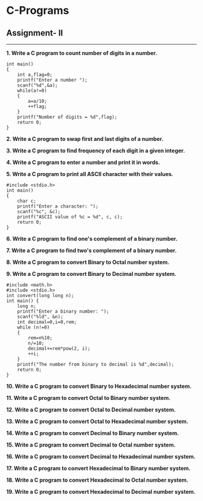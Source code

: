 # C-Programs
## Assignment- II
***

**1.	Write a C program to count number of digits in a number.**
```#include <stdio.h>
int main()
{
    int a,flag=0;
    printf("Enter a number ");
    scanf("%d",&a);
    while(a!=0)
    {
        a=a/10;
        ++flag;
    }
    printf("Number of digits = %d",flag);
    return 0;
}
```

**2.	Write a C program to swap first and last digits of a number.**


**3.	Write a C program to find frequency of each digit in a given integer.**

**4.	Write a C program to enter a number and print it in words.**

**5.	Write a C program to print all ASCII character with their values.**
```
#include <stdio.h>
int main() 
{  
    char c;
    printf("Enter a character: ");
    scanf("%c", &c);  
    printf("ASCII value of %c = %d", c, c);
    return 0;
}
```

**6.	Write a C program to find one's complement of a binary number.**

**7.	Write a C program to find two's complement of a binary number.**

**8.	Write a C program to convert Binary to Octal number system.**

**9.	Write a C program to convert Binary to Decimal number system.**
```
#include <math.h>
#include <stdio.h>
int convert(long long n);
int main() {
    long n;
    printf("Enter a binary number: ");
    scanf("%ld", &n);
    int decimal=0,i=0,rem;
    while (n!=0) 
    {
        rem=n%10;
        n/=10;
        decimal+=rem*pow(2, i);
        ++i;
    }
    printf("The number from binary to decimal is %d",decimal);
    return 0;
}
```

**10.	Write a C program to convert Binary to Hexadecimal number system.**

**11.	Write a C program to convert Octal to Binary number system.**

**12.	Write a C program to convert Octal to Decimal number system.**


**13.	Write a C program to convert Octal to Hexadecimal number system.**

**14.	Write a C program to convert Decimal to Binary number system.**

**15.	Write a C program to convert Decimal to Octal number system.**

**16.	Write a C program to convert Decimal to Hexadecimal number system.**

**17.	Write a C program to convert Hexadecimal to Binary number system.**

**18.	Write a C program to convert Hexadecimal to Octal number system.**

**19.	Write a C program to convert Hexadecimal to Decimal number system.**
